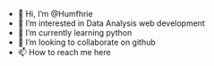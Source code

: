 - 👋 Hi, I’m @Humfhrie
- 👀 I’m interested in Data Analysis web development
- 🌱 I’m currently learning python
- 💞️ I’m looking to collaborate on github
- 📫 How to reach me here

<!---
Humfhrie/Humfhrie is a ✨ special ✨ repository because its `README.md` (this file) appears on your GitHub profile.
You can click the Preview link to take a look at your changes.
--->
